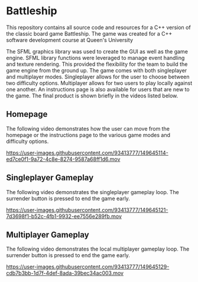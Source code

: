# Battleship

This repository contains all source code and resources for a C++ version of the classic board game Battleship. The game was created for a C++ software development course at Queen's University

The SFML graphics library was used to create the GUI as well as the game engine. SFML library functions were leveraged to manage event handling and texture rendering. This provided the flexibility for the team to build the game engine from the ground up. The game comes with both singleplayer and multiplayer modes. Singleplayer allows for the user to choose between two difficulty options. Multiplayer allows for two users to play locally against one another. An instructions page is also available for users that are new to the game. The final product is shown briefly in the videos listed below.

## Homepage
The following video demonstrates how the user can move from the homepage or the instructions page to the various game modes and difficulty options.

https://user-images.githubusercontent.com/93413777/149645114-ed7ce0f1-9a72-4c8e-8274-9587a68ff1d6.mov

## Singleplayer Gameplay
The following video demonstrates the singleplayer gameplay loop. The surrender button is pressed to end the game early.

https://user-images.githubusercontent.com/93413777/149645121-7d3698f1-b52c-4fb1-9932-ee7556e289fb.mov

## Multiplayer Gameplay
The following video demonstrates the local multiplayer gameplay loop. The surrender button is pressed to end the game early.

https://user-images.githubusercontent.com/93413777/149645129-cdb7b3bb-1d7f-4def-8ada-39bec34ac003.mov
